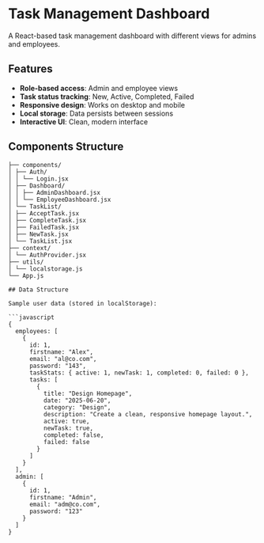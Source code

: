 # Task Management Dashboard

A React-based task management dashboard with different views for admins and employees.

## Features

- **Role-based access**: Admin and employee views
- **Task status tracking**: New, Active, Completed, Failed
- **Responsive design**: Works on desktop and mobile
- **Local storage**: Data persists between sessions
- **Interactive UI**: Clean, modern interface

## Components Structure

```src/
├── components/
│ ├── Auth/
│ │ └── Login.jsx
│ ├── Dashboard/
│ │ ├── AdminDashboard.jsx
│ │ └── EmployeeDashboard.jsx
│ └── TaskList/
│ ├── AcceptTask.jsx
│ ├── CompleteTask.jsx
│ ├── FailedTask.jsx
│ ├── NewTask.jsx
│ └── TaskList.jsx
├── context/
│ └── AuthProvider.jsx
├── utils/
│ └── localstorage.js
└── App.js

## Data Structure

Sample user data (stored in localStorage):

```javascript
{
  employees: [
    {
      id: 1,
      firstname: "Alex",
      email: "al@co.com",
      password: "143",
      taskStats: { active: 1, newTask: 1, completed: 0, failed: 0 },
      tasks: [
        {
          title: "Design Homepage",
          date: "2025-06-20",
          category: "Design",
          description: "Create a clean, responsive homepage layout.",
          active: true,
          newTask: true,
          completed: false,
          failed: false
        }
      ]
    }
  ],
  admin: [
    {
      id: 1,
      firstname: "Admin",
      email: "adm@co.com",
      password: "123"
    }
  ]
}
